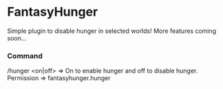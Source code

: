 # FantasyHunger
Simple plugin to disable hunger in selected worlds! More features coming soon...

### Command
/hunger <on|off> => On to enable hunger and off to disable hunger.
Permission => fantasyhunger.hunger
